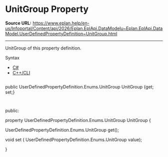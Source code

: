 # UnitGroup Property

**Source URL:** https://www.eplan.help/en-us/Infoportal/Content/api/2026/Eplan.EplApi.DataModelu~Eplan.EplApi.DataModel.UserDefinedPropertyDefinition~UnitGroup.html

---

UnitGroup of this property definition.

Syntax

- [C#](#i-syntax-CS)
- [C++/CLI](#i-syntax-CPP2005)

```
```
public UserDefinedPropertyDefinition.Enums.UnitGroup UnitGroup {get; set;}
```
```

```
```
public:

property UserDefinedPropertyDefinition.Enums.UnitGroup UnitGroup {

   UserDefinedPropertyDefinition.Enums.UnitGroup get();

   void set (    UserDefinedPropertyDefinition.Enums.UnitGroup value);

}
```
```
